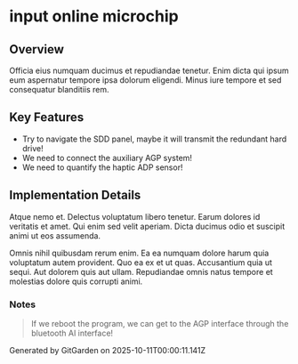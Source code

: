 # input online microchip

## Overview
Officia eius numquam ducimus et repudiandae tenetur. Enim dicta qui ipsum eum aspernatur tempore ipsa dolorum eligendi. Minus iure tempore et sed consequatur blanditiis rem.

## Key Features
- Try to navigate the SDD panel, maybe it will transmit the redundant hard drive!
- We need to connect the auxiliary AGP system!
- We need to quantify the haptic ADP sensor!

## Implementation Details
Atque nemo et. Delectus voluptatum libero tenetur. Earum dolores id veritatis et amet. Qui enim sed velit aperiam. Dicta ducimus odio et suscipit animi ut eos assumenda.
 Omnis nihil quibusdam rerum enim. Ea ea numquam dolore harum quia voluptatum autem provident. Quo ea ex et ut quas. Accusantium quia ut sequi. Aut dolorem quis aut ullam. Repudiandae omnis natus tempore et molestias dolore quis corrupti animi.

### Notes
> If we reboot the program, we can get to the AGP interface through the bluetooth AI interface!

Generated by GitGarden on 2025-10-11T00:00:11.141Z